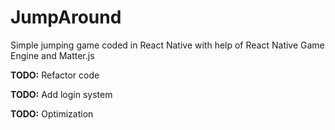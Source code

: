 # JumpAround

Simple jumping game coded in React Native with help of React Native Game Engine and Matter.js

**TODO:** Refactor code

**TODO:** Add login system

**TODO:** Optimization
